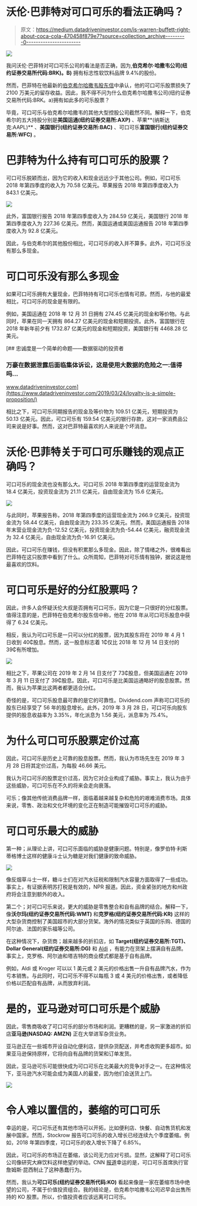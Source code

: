 # 沃伦·巴菲特对可口可乐的看法正确吗？

> 原文：<https://medium.datadriveninvestor.com/is-warren-buffett-right-about-coca-cola-470458f879e7?source=collection_archive---------0----------------------->

[![](img/4c471e8963f20a9333b6aad9a67dd4d8.png)](http://www.track.datadriveninvestor.com/1B9E)

我问沃伦·巴菲特对可口可乐公司的看法是否正确，因为,**伯克希尔·哈撒韦公司(纽约证券交易所代码:BRK)。B)** 拥有标志性软饮料品牌 9.4%的股份。

然而，巴菲特在他最新的[伯克希尔哈撒韦股东信](http://www.berkshirehathaway.com/letters/2018ltr.pdf)中承认，他的可口可乐股票损失了 2100 万美元的留存收益。因此，我不得不问为什么伯克希尔哈撒韦公司(纽约证券交易所代码:BRK。a)拥有如此多的可乐股票？

毕竟，可口可乐与伯克希尔哈撒韦的其他大型控股公司截然不同。解释一下，伯克希尔的五大持股分别是**美国运通(纽约证券交易所:AXP)** 、苹果**(纳斯达克:AAPL)** 、**美国银行(纽约证券交易所:BAC)** 、可口可乐**富国银行(纽约证券交易所:WFC)** 。

# **巴菲特为什么持有可口可乐的股票？**

可口可乐脱颖而出，因为它的收入和现金远远少于其他公司。例如，可口可乐 2018 年第四季度的收入为 70.58 亿美元。苹果报告 2018 年第四季度收入为 843.1 亿美元。

![](img/b2eaa6a70641fa1f4090694defc76550.png)

此外，富国银行报告 2018 年第四季度收入为 284.59 亿美元，美国银行 2018 年第四季度收入为 227.36 亿美元。然而，美国运通或美国运通报告 2018 年第四季度收入为 92.8 亿美元。

因此，与伯克希尔的其他股份相比，可口可乐的收入并不算多。此外，可口可乐没有那么多现金。

# 可口可乐没有那么多现金

如果可口可乐拥有大量现金，巴菲特持有可口可乐也情有可原。然而，与他的最爱相比，可口可乐的现金是有限的。

例如，美国运通在 2018 年 12 月 31 日拥有 274.45 亿美元的现金和等价物。与此同时，苹果在同一天拥有 864.27 亿美元的现金和短期投资。此外，富国银行在 2018 年新年前夕有 1732.87 亿美元的现金和短期投资，美国银行有 4468.28 亿美元。

[](https://www.datadriveninvestor.com/2019/03/24/loyalty-is-a-simple-proposition/) [## 忠诚度是一个简单的命题——数据驱动的投资者

### 万豪在数据泄露后面临集体诉讼，这是使用大数据的危险之一:值得吗…

www.datadriveninvestor.com](https://www.datadriveninvestor.com/2019/03/24/loyalty-is-a-simple-proposition/) 

相比之下，可口可乐同期报告的现金及等价物为 109.51 亿美元，短期投资为 50.13 亿美元。因此，可口可乐有 159.54 亿美元的银行存款，这对一家消费品公司来说是好事。然而，这对巴菲特最喜欢的人来说是个坏消息。

# 沃伦·巴菲特关于可口可乐赚钱的观点正确吗？

可口可乐的现金流也没有那么大。可口可乐 2018 年第四季度的运营现金流为 18.4 亿美元，投资现金流为 21.11 亿美元，自由现金流为 15.6 亿美元。

![](img/5be41f07ea47c7c75990455b9a5f86ea.png)

与此同时，苹果报告称，2018 年第四季度的运营现金流为 266.9 亿美元，投资现金流为 58.44 亿美元，自由现金流为 233.35 亿美元。然而，美国运通报告 2018 年末营业现金流为负-12.52 亿美元，投资现金流为负-54.44 亿美元，融资现金流为 32.4 亿美元，自由现金流为负-16.91 亿美元。

因此，可口可乐在赚钱，但没有积累那么多现金。因此，除了情绪之外，很难看出巴菲特在这只股票中看到了什么。众所周知，巴菲特对可乐情有独钟，据说这是他最喜欢的饮料。

# 可口可乐是好的分红股票吗？

因此，许多人会怀疑沃伦大叔是否拥有可口可乐，因为它是一只很好的分红股票。值得注意的是，巴菲特在伯克希尔股东信中称，他在 2018 年从可口可乐股息中获得了 6.24 亿美元。

相反，我认为可口可乐是一只可以分红的股票，因为其股东将在 2019 年 4 月 1 日收到 40₵股息。然而，这一股息标志着 1₵仅比 2018 年 12 月 14 日支付的 39₵有所增加。

![](img/1c278457c5363232b1777051466b5cfd.png)

相比之下，苹果公司在 2019 年 2 月 14 日支付了 73₵股息，但美国运通在 2019 年 3 月 11 日支付了 39₵股息。因此，可口可乐是比美国运通略好的股息股票。然而，我认为苹果比这两者都更适合分红。

奇怪的是，可口可乐股息最可靠的是它的可靠性。Dividend.com 声称可口可乐的股东已经享受了 56 年的股息增长。此外，2019 年 3 月 28 日，可口可乐向股东提供的股息收益率为 3.35%，年化派息为 1.56 美元，派息率为 75.4%。

# **为什么可口可乐股票定价过高**

因此，可口可乐是历史上可靠的股息股票。然而，我认为市场先生在 2019 年 3 月 28 日将其定价过高，为每股 46.66 美元。

我认为可口可乐的股票定价过高，因为它对企业构成了威胁。事实上，我认为由于这些威胁，可口可乐在不久的将来会走向衰落。

可乐；像其他传统消费品牌一样，面临着越来越复杂和危险的艰难消费市场。具体来说，零售、政治和文化环境的变化正在制造可能摧毁可口可乐的威胁。

# **可口可乐最大的威胁**

第一种；从理论上讲，可口可乐面临的威胁是健康问题。特别是，像罗伯特·利斯蒂格博士这样的健康斗士认为糖是对我们健康的致命威胁。

![](img/dd3dbc3c10af43eec36da96c693aa9df.png)

像反烟草斗士一样，糖斗士们在对汽水征税和限制汽水容量方面取得了一些成功。事实上，有证据表明苏打税是有效的，NPR 报道。因此，资金紧张的地方和州政府将会注意到额外的收入。

第二个；对可口可乐来说，更大的威胁是零售整合和自有品牌的结合。解释一下，像**沃尔玛(纽约证券交易所代码:WMT)** 和**克罗格(纽约证券交易所代码:KR)** 这样的大型杂货商控制了美国超市的大部分货架。海外的情况类似于英国的乐购、德国的阿尔迪、法国的家乐福等公司。

在这种情况下，杂货商；越来越多的折扣店，如 **Target(纽约证券交易所:TGT)、Dollar General(纽约证券交易所:DG)** 和 [Aldi](https://retailleader.com/aldi-accelerates-growth) ，有能力在货架上摆满自有品牌。事实上，克罗格、阿尔迪和塔吉特的商业模式都是基于自有品牌。

例如，Aldi 或 Kroger 可以以 1 美元或 2 美元的价格出售一升自有品牌汽水，作为亏本销售。与此同时，可口可乐不得不以每瓶 3 或 4 美元的价格出售，或者降低价格以匹配自有品牌，从而放弃利润。

# **是的，亚马逊对可口可乐是个威胁**

因此，零售商吸收了可口可乐的部分市场和利润。更糟糕的是，另一家激进的折扣店**亚马逊(NASDAQ: AMZN)** 正在大举进军杂货业务。

亚马逊正在一些城市开设自动化便利店，提供杂货配送，并考虑收购更多超市。如果亚马逊保持原样，它将向自有品牌的货架和订单发货。

因此，亚马逊可乐可能很快成为可口可乐在北美最大的竞争对手之一。在这种情况下，亚马逊汽水可能会成为美国人的最爱，因为他们会送货上门。

![](img/8c8cbb92532ca6aff35a54a4431150e8.png)

# **令人难以置信的，萎缩的可口可乐**

幸运的是，可口可乐还有其他市场可以开拓，比如便利店、快餐、自动售货机和发展中国家。然而，Stockrow 报告可口可乐的收入增长已经连续九个季度萎缩。例如，2018 年第四季度，可口可乐的收入增长下降了 6.85%。

因此，可口可乐的市场正在萎缩，该公司无力应对亏损。显然，这解释了可口可乐公司像研究大麻饮料这样绝望的举动。CNN [报道](https://www.cnn.com/2018/10/30/investing/coca-cola-cannabis/index.html)幸运的是，可口可乐首席执行官詹姆斯·昆西制止了这种愚蠢行为。

然而，我认为**可口可乐(纽约证券交易所代码:KO)** 看起来像是一家在萎缩市场中绝望的公司，不属于价值投资组合。我的结论是，伯克希尔哈撒韦公司迟早会出售所持的 KO 股票。所以，价值投资者应该远离可口可乐。